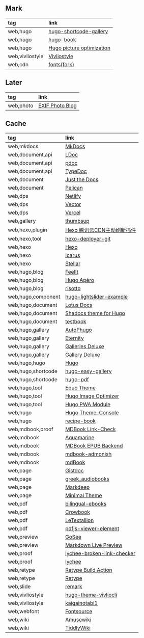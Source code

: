 ## Mark

|tag|link|
|:-|:-|
|web,hugo|[hugo-shortcode-gallery](https://github.com/mfg92/hugo-shortcode-gallery)
|web,hugo|[hugo-book](https://github.com/alex-shpak/hugo-book)
|web,hugo|[Hugo picture optimization](https://github.com/b-m-f/hugo-picture-optimization)
|web,vivliostyle|[Vivliostyle](https://vivliostyle.org)
|web,cdn|[fonts(fork)](https://github.com/scillidan/fonts)

## Later

|tag|link|
|:-|:-|
|web,photo|[EXIF Photo Blog](https://github.com/sambecker/exif-photo-blog)

## Cache

|tag|link|
|:-|:-|
|web,mkdocs|[MkDocs](https://mkdocs.org)|
|web,document,api|[LDoc](https://github.com/lunarmodules/ldoc)
|web,document,api|[pdoc](https://pdoc3.github.io/pdoc)
|web,document,api|[TypeDoc](https://github.com/TypeStrong/typedoc)
|web,document|[Just the Docs](https://github.com/just-the-docs/just-the-docs)
|web,document|[Pelican](https://getpelican.com)
|web,dps|[Netlify](https://app.netlify.com)
|web,dps|[Vector](https://vector.dev)
|web,dps|[Vercel](https://vercel.com)
|web,gallery|[thumbsup](https://github.com/thumbsup/thumbsup)
|web,hexo,plugin|[Hexo 腾讯云CDN主动刷新插件](https://github.com/Techeek/hexo-deploy-tencentcloud-cdn)
|web,hexo,tool|[hexo-deployer-git](https://github.com/hexojs/hexo-deployer-git)
|web,hexo|[Hexo](https://hexo.io)
|web,hexo|[Icarus](https://github.com/ppoffice/hexo-theme-icarus)
|web,hexo|[Stellar](https://github.com/xaoxuu/hexo-theme-stellar)
|web,hugo,blog|[FeelIt](https://github.com/khusika/FeelIt)
|web,hugo,blog|[Hugo Apéro](https://github.com/hugo-apero/hugo-apero)
|web,hugo,blog|[risotto](https://github.com/joeroe/risotto)
|web,hugo,component|[hugo-lightslider-example](https://github.com/jochumdev/hugo-lightslider-example)
|web,hugo,document|[Lotus Docs](https://themes.gohugo.io/themes/lotusdocs/)
|web,hugo,document|[Shadocs theme for Hugo](https://github.com/jgazeau/shadocs)
|web,hugo,document|[testbook](https://github.com/maelle/testbook)
|web,hugo,gallery|[AutoPhugo](https://github.com/kc0bfv/autophugo)
|web,hugo,gallery|[Eternity](https://github.com/boratanrikulu/eternity)
|web,hugo,gallery|[Galleries Deluxe](https://github.com/bep/galleriesdeluxe)
|web,hugo,gallery|[Gallery Deluxe](https://github.com/bep/gallerydeluxe)
|web,hugo,hugo|[Hugo](https://gohugo.io)
|web,hugo,shortcode|[hugo-easy-gallery](https://github.com/liwenyip/hugo-easy-gallery)
|web,hugo,shortcode|[hugo-pdf](https://github.com/sytranvn/hugo-pdf)
|web,hugo,tool|[Epub Theme](https://github.com/weitblick/epub)
|web,hugo,tool|[Hugo Image Optimizer](https://github.com/EricDriussi/hugo-image-optimizer)
|web,hugo,tool|[Hugo PWA Module](https://github.com/hugomods/pwa)
|web,hugo|[Hugo Theme: Console](https://github.com/mrmierzejewski/hugo-theme-console)
|web,hugo|[recipe-book](https://github.com/rametta/recipe-book)
|web,mdbook,proof|[MDBook Link-Check](https://github.com/Michael-F-Bryan/mdbook-linkcheck)
|web,mdbook|[Aquamarine](https://github.com/mersinvald/aquamarine)
|web,mdbook|[MDBook EPUB Backend](https://github.com/Michael-F-Bryan/mdbook-epub)
|web,mdbook|[mdbook-admonish](https://github.com/tommilligan/mdbook-admonish)
|web,mdbook|[mdBook](https://github.com/rust-lang/mdBook)
|web,page|[Gistdoc](https://github.com/jkulton/gistdoc)
|web,page|[greek_audiobooks](https://github.com/nikolas-n/greek_audiobooks)
|web,page|[Markdeep](https://casual-effects.com/markdeep)
|web,page|[Minimal Theme](https://github.com/orderedlist/minimal)
|web,pdf|[bilingual-ebooks](https://github.com/japotrad/bilingual-ebooks)
|web,pdf|[Crowbook](https://github.com/lise-henry/crowbook)
|web,pdf|[LeTextallion](https://github.com/farvardin/textallion)
|web,pdf|[pdfjs-viewer-element](https://github.com/alekswebnet/pdfjs-viewer-element)
|web,preview|[GoSee](https://github.com/jmbaur/gosee)
|web,preview|[Markdown Live Preview](https://github.com/ms-jpq/markdown-live-preview)
|web,proof|[lychee-broken-link-checker](https://github.com/marketplace/actions/lychee-broken-link-checker)
|web,proof|[lychee](https://github.com/lycheeverse/lychee)
|web,retype|[Retype Build Action](https://github.com/retypeapp/action-build)
|web,retype|[Retype](https://retype.com)
|web,slide|[remark](https://github.com/gnab/remark)
|web,vivliostyle|[hugo-theme-vivliocli](https://github.com/mochimochiki/hugo-theme-vivliocli)
|web,vivliostyle|[kaigainotabi1](https://github.com/MurakamiShinyu/kaigainotabi1)
|web,webfont|[Fontsource](https://github.com/fontsource/fontsource)
|web,wiki|[Amusewiki](https://github.com/melmothx/amusewiki)
|web,wiki|[TiddlyWiki](https://tiddlywiki.com)
